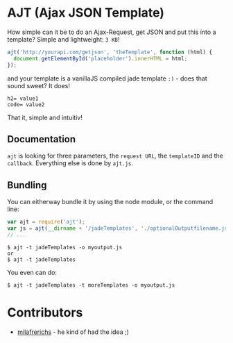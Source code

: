 # AJT (Ajax JSON Template)

How simple can it be to do an Ajax-Request, get JSON and put this into a template? Simple and lightweight: `3 KB`!

```javascript
ajt('http://yourapi.com/getjson', 'theTemplate', function (html) {
  document.getElementById('placeholder').innerHTML = html;
});
```

and your template is a vanillaJS compiled jade template `:)` - does that sound sweet? It does!

```jade
h2= value1
code= value2
```

That it, simple and intuitiv!

## Documentation

`ajt` is looking for three parameters, the `request URL`, the `templateID` and the `callback`. Everything else is done by `ajt.js`.

## Bundling

You can eitherway bundle it by using the node module, or the command line:

```javascript
var ajt = require('ajt');
var js = ajt(__dirname + '/jadeTemplates', './optionalOutputfilename.js');
// ...
```

```shell
$ ajt -t jadeTemplates -o myoutput.js
or
$ ajt -t jadeTemplates
```

You even can do:

```shell
$ ajt -t jadeTemplates -t moreTemplates -o myoutput.js
```

# Contributors

* [milafrerichs](https://github.com/milafrerichs) - he kind of had the idea ;)